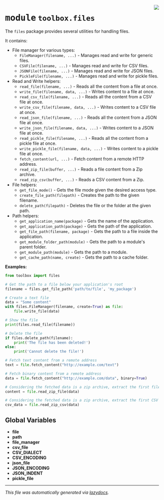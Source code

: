 <!-- markdownlint-disable -->

<a href="../src/toolbox/files/__init__.py#L0"><img align="right" style="float:right;" src="https://img.shields.io/badge/-source-cccccc?style=flat-square"></a>

# <kbd>module</kbd> `toolbox.files`
The `files` package provides several utilities for handling files. 

It contains: 
- File manager for various types: 
    - `FileManager(filename, ...)` - Manages read and write for generic files. 
    - `CSVFile(filename, ...)` - Manages read and write for CSV files. 
    - `JSONFile(filename, ...)` - Manages read and write for JSON files. 
    - `PickleFile(filename, ...)` - Manages read and write for pickle files. 
- Read and Write helpers: 
    - `read_file(filename, ...)` - Reads all the content from a file at once. 
    - `write_file(filename, data, ...)` - Writes content to a file at once. 
    - `read_csv_file(filename, ...)` - Reads all the content from a CSV file at once. 
    - `write_csv_file(filename, data, ...)` - Writes content to a CSV file at once. 
    - `read_json_file(filename, ...)` - Reads all the content from a JSON file at once. 
    - `write_json_file(filename, data, ...)` - Writes content to a JSON file at once. 
    - `read_pickle_file(filename, ...)` - Reads all the content from a pickle file at once. 
    - `write_pickle_file(filename, data, ...)` - Writes content to a pickle file at once. 
    - `fetch_content(url, ...)` - Fetch content from a remote HTTP address. 
    - `read_zip_file(buffer, ...)` - Reads a file content from a Zip archive. 
    - `read_zip_csv(buffer, ...)` - Reads a CSV content from a Zip. 
- File helpers: 
    - `get_file_mode()` - Gets the file mode given the desired access type. 
    - `create_file_path(filepath)` - Creates the path to the given filename. 
    - `delete_path(filepath)` - Deletes the file or the folder at the given path. 
- Path helpers: 
    - `get_application_name(package)` - Gets the name of the application. 
    - `get_application_path(package)` - Gets the path of the application. 
    - `get_file_path(filename, package)` - Gets the path to a file inside the application. 
    - `get_module_folder_path(module)` - Gets the path to a module's parent folder. 
    - `get_module_path(module)` - Gets the path to a module. 
    - `get_cache_path(name, create)` - Gets the path to a cache folder. 



**Examples:**
 ```python
from toolbox import files

# Get the path to a file below your application's root
filename = files.get_file_path('path/to/file', 'my_package')

# Create a text file
data = "Some content"
with files.FileManager(filename, create=True) as file:
     file.write_file(data)

# Show the file
print(files.read_file(filename))

# Delete the file
if files.delete_path(filename):
     print('The file has been deleted!')
else:
     print('Cannot delete the file!')

# Fetch text content from a remote address
text = file.fetch_content("http://example.com/text")

# Fetch binary content from a remote address
data = file.fetch_content("http://example.com/data", binary=True)

# Considering the fetched data is a zip archive, extract the first file
content = file.read_zip_file(data)

# Considering the fetched data is a zip archive, extract the first CSV file
csv_data = file.read_zip_csv(data)
``` 

**Global Variables**
---------------
- **file**
- **path**
- **file_manager**
- **csv_file**
- **CSV_DIALECT**
- **CSV_ENCODING**
- **json_file**
- **JSON_ENCODING**
- **JSON_INDENT**
- **pickle_file**




---

_This file was automatically generated via [lazydocs](https://github.com/ml-tooling/lazydocs)._
